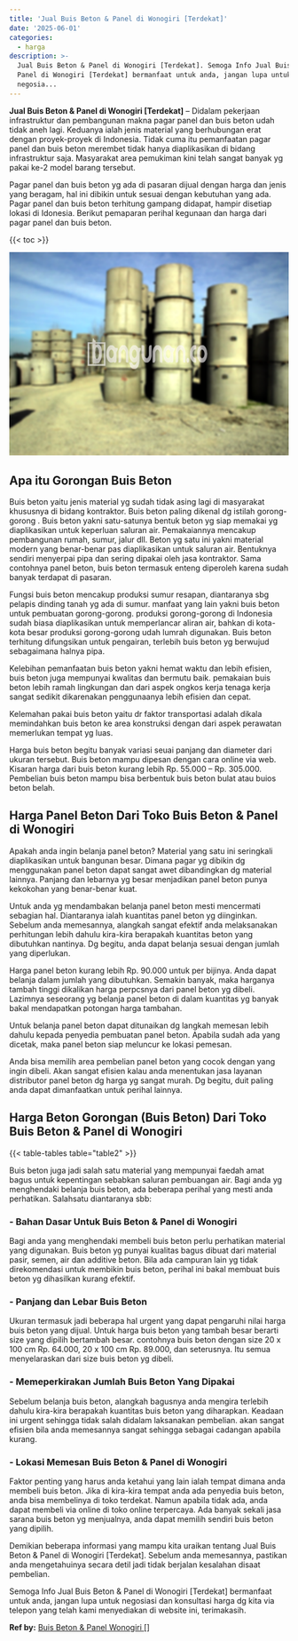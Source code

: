 ```yaml
---
title: 'Jual Buis Beton & Panel di Wonogiri [Terdekat]'
date: '2025-06-01'
categories:
  - harga
description: >-
  Jual Buis Beton & Panel di Wonogiri [Terdekat]. Semoga Info Jual Buis Beton &
  Panel di Wonogiri [Terdekat] bermanfaat untuk anda, jangan lupa untuk
  negosia...
---
```


**Jual Buis Beton & Panel di Wonogiri \[Terdekat\]** – Didalam pekerjaan infrastruktur dan pembangunan makna pagar panel dan buis beton udah tidak aneh lagi. Keduanya ialah jenis material yang berhubungan erat dengan proyek-proyek di Indonesia. Tidak cuma itu pemanfaatan pagar panel dan buis beton merembet tidak hanya diaplikasikan di bidang infrastruktur saja. Masyarakat area pemukiman kini telah sangat banyak yg pakai ke-2 model barang tersebut.

Pagar panel dan buis beton yg ada di pasaran dijual dengan harga dan jenis yang beragam, hal ini dibikin untuk sesuai dengan kebutuhan yang ada. Pagar panel dan buis beton terhitung gampang didapat, hampir disetiap lokasi di Idonesia. Berikut pemaparan perihal kegunaan dan harga dari pagar panel dan buis beton.

{{< toc >}}

![Jual Buis Beton & Panel di Wonogiri [Terdekat]](/images/jual-panel-buis-beton-murah-69.png)

## Apa itu Gorongan Buis Beton

Buis beton yaitu jenis material yg sudah tidak asing lagi di masyarakat khususnya di bidang kontraktor. Buis beton paling dikenal dg istilah gorong-gorong . Buis beton yakni satu-satunya bentuk beton yg siap memakai yg diaplikasikan untuk keperluan saluran air. Pemakaiannya mencakup pembangunan rumah, sumur, jalur dll. Beton yg satu ini yakni material modern yang benar-benar pas diaplikasikan untuk saluran air. Bentuknya sendiri menyerpai pipa dan sering dipakai oleh jasa kontraktor. Sama contohnya panel beton, buis beton termasuk enteng diperoleh karena sudah banyak terdapat di pasaran.

Fungsi buis beton mencakup produksi sumur resapan, diantaranya sbg pelapis dinding tanah yg ada di sumur. manfaat yang lain yakni buis beton untuk pembuatan gorong-gorong. produksi gorong-gorong di Indonesia sudah biasa diaplikasikan untuk memperlancar aliran air, bahkan di kota-kota besar produksi gorong-gorong udah lumrah digunakan. Buis beton terhitung difungsikan untuk pengairan, terlebih buis beton yg berwujud sebagaimana halnya pipa.

Kelebihan pemanfaatan buis beton yakni hemat waktu dan lebih efisien, buis beton juga mempunyai kwalitas dan bermutu baik. pemakaian buis beton lebih ramah lingkungan dan dari aspek ongkos kerja tenaga kerja sangat sedikit dikarenakan penggunaanya lebih efisien dan cepat.

Kelemahan pakai buis beton yaitu dr faktor transportasi adalah dikala memindahkan buis beton ke area konstruksi dengan dari aspek perawatan memerlukan tempat yg luas.

Harga buis beton begitu banyak variasi seuai panjang dan diameter dari ukuran tersebut. Buis beton mampu dipesan dengan cara online via web. Kisaran harga dari buis beton kurang lebih Rp. 55.000 – Rp. 305.000. Pembelian buis beton mampu bisa berbentuk buis beton bulat atau buios beton belah.

## Harga Panel Beton Dari Toko Buis Beton & Panel di Wonogiri

Apakah anda ingin belanja panel beton? Material yang satu ini seringkali diaplikasikan untuk bangunan besar. Dimana pagar yg dibikin dg menggunakan panel beton dapat sangat awet dibandingkan dg material lainnya. Panjang dan lebarnya yg besar menjadikan panel beton punya kekokohan yang benar-benar kuat.

Untuk anda yg mendambakan belanja panel beton mesti mencermati sebagian hal. Diantaranya ialah kuantitas panel beton yg diinginkan. Sebelum anda memesannya, alangkah sangat efektif anda melaksanakan perhitungan lebih dahulu kira-kira berapakah kuantitas beton yang dibutuhkan nantinya. Dg begitu, anda dapat belanja sesuai dengan jumlah yang diperlukan.

Harga panel beton kurang lebih Rp. 90.000 untuk per bijinya. Anda dapat belanja dalam jumlah yang dibutuhkan. Semakin banyak, maka harganya tambah tinggi dikalikan harga perpcsnya dari panel beton yg dibeli. Lazimnya seseorang yg belanja panel beton di dalam kuantitas yg banyak bakal mendapatkan potongan harga tambahan.

Untuk belanja panel beton dapat ditunaikan dg langkah memesan lebih dahulu kepada penyedia pembuatan panel beton. Apabila sudah ada yang dicetak, maka panel beton siap meluncur ke lokasi pemesan.

Anda bisa memilih area pembelian panel beton yang cocok dengan yang ingin dibeli. Akan sangat efisien kalau anda menentukan jasa layanan distributor panel beton dg harga yg sangat murah. Dg begitu, duit paling anda dapat dimanfaatkan untuk perihal lainnya.

## Harga Beton Gorongan (Buis Beton) Dari Toko Buis Beton & Panel di Wonogiri

{{< table-tables table="table2" >}}

Buis beton juga jadi salah satu material yang mempunyai faedah amat bagus untuk kepentingan sebabkan saluran pembuangan air. Bagi anda yg menghendaki belanja buis beton, ada beberapa perihal yang mesti anda perhatikan. Salahsatu diantaranya sbb:

### \- Bahan Dasar Untuk Buis Beton & Panel di Wonogiri

Bagi anda yang menghendaki membeli buis beton perlu perhatikan material yang digunakan. Buis beton yg punyai kualitas bagus dibuat dari material pasir, semen, air dan additive beton. Bila ada campuran lain yg tidak direkomendasi untuk membikin buis beton, perihal ini bakal membuat buis beton yg dihasilkan kurang efektif.

### \- Panjang dan Lebar Buis Beton

Ukuran termasuk jadi beberapa hal urgent yang dapat pengaruhi nilai harga buis beton yang dijual. Untuk harga buis beton yang tambah besar berarti size yang dipilih bertambah besar. contohnya buis beton dengan size 20 x 100 cm Rp. 64.000, 20 x 100 cm Rp. 89.000, dan seterusnya. Itu semua menyelaraskan dari size buis beton yg dibeli.

### \- Memeperkirakan Jumlah Buis Beton Yang Dipakai

Sebelum belanja buis beton, alangkah bagusnya anda mengira terlebih dahulu kira-kira berapakah kuantitas buis beton yang diharapkan. Keadaan ini urgent sehingga tidak salah didalam laksanakan pembelian. akan sangat efisien bila anda memesannya sangat sehingga sebagai cadangan apabila kurang.

### \- Lokasi Memesan Buis Beton & Panel di Wonogiri

Faktor penting yang harus anda ketahui yang lain ialah tempat dimana anda membeli buis beton. Jika di kira-kira tempat anda ada penyedia buis beton, anda bisa membelinya di toko terdekat. Namun apabila tidak ada, anda dapat membeli via online di toko online terpercaya. Ada banyak sekali jasa sarana buis beton yg menjualnya, anda dapat memilih sendiri buis beton yang dipilih.

Demikian beberapa informasi yang mampu kita uraikan tentang Jual Buis Beton & Panel di Wonogiri \[Terdekat\]. Sebelum anda memesannya, pastikan anda mengetahuinya secara detil jadi tidak berjalan kesalahan disaat pembelian.

Semoga Info Jual Buis Beton & Panel di Wonogiri \[Terdekat\] bermanfaat untuk anda, jangan lupa untuk negosiasi dan konsultasi harga dg kita via telepon yang telah kami menyediakan di website ini, terimakasih.

**Ref by:** [Buis Beton & Panel Wonogiri []](https://id.wikipedia.org/wiki/Buis)
